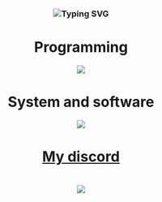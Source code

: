 
<h3 align="center">
<img src="https://readme-typing-svg.demolab.com?font=Nyasha+Sans&weight=400&size=38&duration=4000&pause=1000&color=5865F2&center=true&vCenter=true&random=false&width=600&height=100&lines=%D0%9F%D1%80%D0%B8%D0%B2%D0%B5%D1%82%2C+%D1%8F+maseckt!;Hi%2C+I'm+maseckt!" alt="Typing SVG"/></a>
</h3>

<h1 align="center">Programming</h1>
<p align="center">
  <a href="https://skillicons.dev">
    <img src="https://skillicons.dev/icons?i=java,py,bots" />
  </a>
</p>

<h1 align="center">System and software</h1>
<p align="center">
  <a href="https://skillicons.dev">
    <img src="https://skillicons.dev/icons?i=windows,idea,vscode,obsidian,ps" />
  </h1>
</p>

<h1 align="center">My discord</h1>
<h1 align="center">
  <a href="https://discord.com/users/566218908936437770">
    <img src="https://skillicons.dev/icons?i=discord" />
  </a>
</h1>

